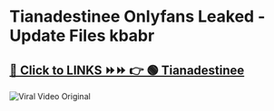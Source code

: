 
 # Tianadestinee Onlyfans Leaked - Update Files kbabr

## <h2><a href="https://clipsfans.com/Tianadestinee&ref=git">🔗 Click to LINKS ⏩⏩ 👉 🟢 Tianadestinee </a></h2>

<a href="https://clipsfans.com/Tianadestinee&ref=git" rel="nofollow" data-target="animated-image.originalLink"><img src="https://i.ibb.co.com/xMMVF88/686577567.gif" alt="Viral Video Original" style="max-width: 100%; display: inline-block;" data-target="animated-image.originalImage"></a>

